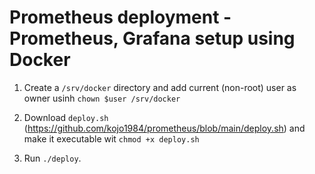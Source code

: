 # Prometheus deployment - Prometheus, Grafana setup using Docker
1. Create a `/srv/docker` directory and add current (non-root) user as owner usinh `chown $user /srv/docker`

2. Download `deploy.sh` (https://github.com/kojo1984/prometheus/blob/main/deploy.sh) and make it executable wit `chmod +x deploy.sh`

3. Run `./deploy`.
